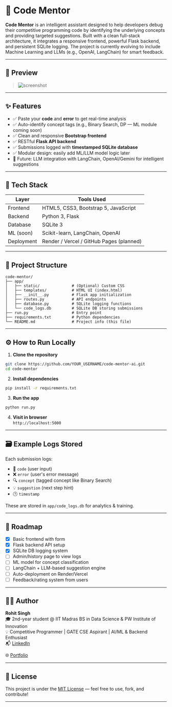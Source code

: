 # 🚀 Code Mentor

**Code Mentor** is an intelligent assistant designed to help developers debug their competitive programming code by identifying the underlying concepts and providing targeted suggestions. Built with a clean full-stack architecture, it integrates a responsive frontend, powerful Flask backend, and persistent SQLite logging. The project is currently evolving to include Machine Learning and LLMs (e.g., OpenAI, LangChain) for smart feedback.

---

## 📸 Preview

> ![screenshot](https://via.placeholder.com/800x400.png?text=Insert+UI+Screenshot+Here)

---

## ✨ Features

- ✅ Paste your **code** and **error** to get real-time analysis
- ✅ Auto-identify concept tags (e.g., Binary Search, DP — ML module coming soon)
- ✅ Clean and responsive **Bootstrap frontend**
- ✅ RESTful **Flask API backend**
- ✅ Submissions logged with **timestamped SQLite database**
- ✅ Modular design: easily add ML/LLM model logic later
- 🚀 Future: LLM integration with LangChain, OpenAI/Gemini for intelligent suggestions

---

## 🧰 Tech Stack

| Layer      | Tools Used                         |
|------------|------------------------------------|
| Frontend   | HTML5, CSS3, Bootstrap 5, JavaScript |
| Backend    | Python 3, Flask                    |
| Database   | SQLite 3                           |
| ML (soon)  | Scikit-learn, LangChain, OpenAI    |
| Deployment | Render / Vercel / GitHub Pages (planned) |

---

## 🧭 Project Structure

```
code-mentor/
├── app/
│   ├── static/              # (Optional) Custom CSS
│   ├── templates/           # HTML UI (index.html)
│   ├── __init__.py          # Flask app initialization
│   ├── routes.py            # API endpoints
│   ├── database.py          # SQLite logging functions
│   └── code_logs.db         # SQLite DB storing submissions
├── run.py                   # Entry point
├── requirements.txt         # Python dependencies
└── README.md                # Project info (this file)
```

---

## ⚙️ How to Run Locally

1. **Clone the repository**
```bash
git clone https://github.com/YOUR_USERNAME/code-mentor-ai.git
cd code-mentor
```

2. **Install dependencies**
```bash
pip install -r requirements.txt
```

3. **Run the app**
```bash
python run.py
```

4. **Visit in browser**  
`http://localhost:5000`

---

## 🗃 Example Logs Stored

Each submission logs:
- 🧾 `code` (user input)
- ❌ `error` (user's error message)
- 🔍 `concept` (tagged concept like Binary Search)
- 💡 `suggestion` (next step hint)
- 🕒 `timestamp`

These are stored in `app/code_logs.db` for analytics & training.

---

## 🚧 Roadmap

- [x] Basic frontend with form
- [x] Flask backend API setup
- [x] SQLite DB logging system
- [ ] Admin/history page to view logs
- [ ] ML model for concept classification
- [ ] LangChain + LLM-based suggestion engine
- [ ] Auto-deployment on Render/Vercel
- [ ] Feedback/rating system from users

---

## 🧑‍💻 Author

**Rohit Singh**  
🎓 2nd-year student @ IIT Madras BS in Data Science & PW Institute of Innovation  
💡 Competitive Programmer | GATE CSE Aspirant | AI/ML & Backend Enthusiast  
📬 [LinkedIn](https://www.linkedin.com/in/rohitsingh-/)
 
🌐 [Portfolio](https://itsrohit819.github.io/Portfolio/#)

---

## 📝 License

This project is under the [MIT License](LICENSE) — feel free to use, fork, and contribute!

---
